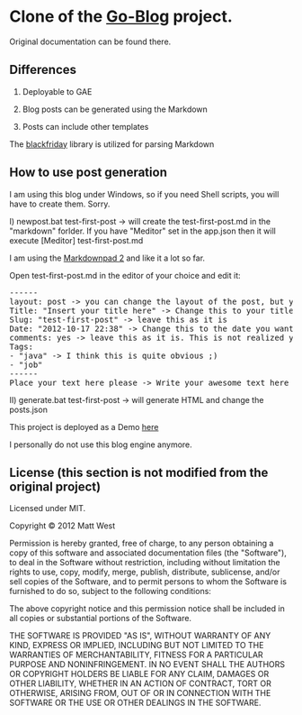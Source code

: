 # Clone of the [Go-Blog](https://github.com/matt-west/go-blog) project.

Original documentation can be found there.

## Differences

1) Deployable to GAE

2) Blog posts can be generated using the Markdown

3) Posts can include other templates

The [blackfriday](https://github.com/russross/blackfriday) library is utilized for parsing Markdown

## How to use post generation

I am using this blog under Windows, so if you need Shell scripts, you will have to create them. Sorry.

I) newpost.bat test-first-post -> will create the test-first-post.md in the "markdown" forlder.
If you have "Meditor" set in the app.json then it will execute [Meditor] test-first-post.md

I am using the [Markdownpad 2](http://markdownpad.com/) and like it a lot so far.

Open test-first-post.md in the editor of your choice and edit it:

<pre>
------
layout: post -> you can change the layout of the post, but you will have to create your own templte then
Title: "Insert your title here" -> Change this to your title
Slug: "test-first-post" -> leave this as it is
Date: "2012-10-17 22:38" -> Change this to the date you want to be displayed. Probably I will add this automatically later
comments: yes -> leave this as it is. This is not realized yet. 
Tags:
- "java" -> I think this is quite obvious ;)
- "job"
------
Place your text here please -> Write your awesome text here
</pre>

II) generate.bat test-first-post -> will generate HTML and change the posts.json

This project is deployed as a Demo [here](http://go-blog-gae.appspot.com/)

I personally do not use this blog engine anymore.

## License (this section is not modified from the original project)

Licensed under MIT.

Copyright &copy; 2012 Matt West

Permission is hereby granted, free of charge, to any person obtaining a copy of this software and associated documentation files (the "Software"), to deal in the Software without restriction, including without limitation the rights to use, copy, modify, merge, publish, distribute, sublicense, and/or sell copies of the Software, and to permit persons to whom the Software is furnished to do so, subject to the following conditions:

The above copyright notice and this permission notice shall be included in all copies or substantial portions of the Software.

THE SOFTWARE IS PROVIDED "AS IS", WITHOUT WARRANTY OF ANY KIND, EXPRESS OR IMPLIED, INCLUDING BUT NOT LIMITED TO THE WARRANTIES OF MERCHANTABILITY, FITNESS FOR A PARTICULAR PURPOSE AND NONINFRINGEMENT. IN NO EVENT SHALL THE AUTHORS OR COPYRIGHT HOLDERS BE LIABLE FOR ANY CLAIM, DAMAGES OR OTHER LIABILITY, WHETHER IN AN ACTION OF CONTRACT, TORT OR OTHERWISE, ARISING FROM, OUT OF OR IN CONNECTION WITH THE SOFTWARE OR THE USE OR OTHER DEALINGS IN THE SOFTWARE.
